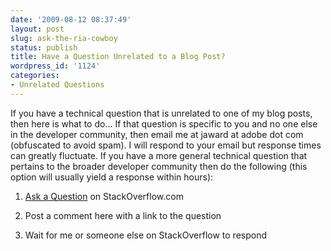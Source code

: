 ```yaml
---
date: '2009-08-12 08:37:49'
layout: post
slug: ask-the-ria-cowboy
status: publish
title: Have a Question Unrelated to a Blog Post?
wordpress_id: '1124'
categories:
- Unrelated Questions
---
```


If you have a technical question that is unrelated to one of my blog posts, then here is what to do...  If that question is specific to you and no one else in the developer community, then email me at jaward at adobe dot com (obfuscated to avoid spam).  I will respond to your email but response times can greatly fluctuate.  If you have a more general technical question that pertains to the broader developer community then do the following (this option will usually yield a response within hours):




  1. [Ask a Question](http://stackoverflow.com/questions/ask) on StackOverflow.com


  2. Post a comment here with a link to the question


  3. Wait for me or someone else on StackOverflow to respond


